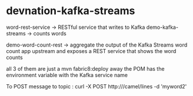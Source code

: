 # devnation-kafka-streams

word-rest-service -> RESTful service that writes to Kafka
demo-kafka-streams -> counts words

demo-word-count-rest -> aggregate the output of the Kafka Streams word count app upstream and exposes a REST service 
that shows the word counts

all 3 of them are just a mvn fabric8:deploy away
the POM has the environment variable with the Kafka service name


To POST message to topic :
curl -X POST http://<route>/camel/lines -d 'myword2'
